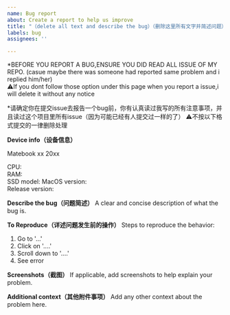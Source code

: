 ```yaml
---
name: Bug report
about: Create a report to help us improve
title: "（delete all text and describe the bug）（删除这里所有文字并简述问题）"
labels: bug
assignees: ''

---
```


*BEFORE YOU REPORT A BUG,ENSURE YOU DID READ ALL ISSUE OF MY REPO.  (casue maybe there was someone had reported same problem and i replied him/her)    
⚠️If you dont follow those option under this page when you report a issue,i will delete it without any notice


*请确定你在提交issue去报告一个bug前，你有认真读过我写的所有注意事项，并且读过这个项目里所有issue（因为可能已经有人提交过一样的了）
⚠️不按以下格式提交的一律删除处理


**Device info（设备信息）**

Matebook xx 20xx  

CPU:  
RAM:  
SSD model:
MacOS version:   
Release version:

**Describe the bug（问题简述）**
A clear and concise description of what the bug is.

**To Reproduce（详述问题发生前的操作）**
Steps to reproduce the behavior:
1. Go to '...'
2. Click on '....'
3. Scroll down to '....'
4. See error


**Screenshots（截图）**
If applicable, add screenshots to help explain your problem.

**Additional context（其他附件事项）**
Add any other context about the problem here.
